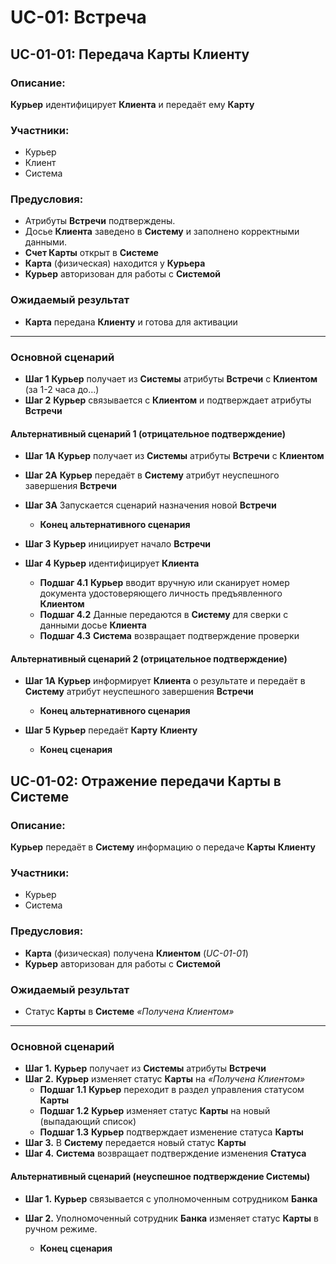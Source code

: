 [//]: # (Use Case из ДЗ №1)

# UC-01: Встреча
## UC-01-01: Передача Карты Клиенту
### Описание:
  **Курьер** идентифицирует **Клиента** и передаёт ему **Карту**
### Участники:
  - Курьер
  - Клиент
  - Система
### Предусловия:
  - Атрибуты **Встречи** подтверждены.
  - Досье **Клиента** заведено в **Систему** и заполнено корректными данными.
  - **Счет Карты** открыт в **Системе**
  - **Карта** (физическая) находится у **Курьера**
  - **Курьер** авторизован для работы с **Системой**
### Ожидаемый результат
  - **Карта** передана **Клиенту** и готова для активации
-----
### Основной сценарий
  - **Шаг 1** **Курьер** получает из **Системы** атрибуты **Встречи** с **Клиентом** (за 1-2 часа до…)
  - **Шаг 2** **Курьер** связывается с **Клиентом** и подтверждает атрибуты **Встречи**
#### Альтернативный сценарий 1 (отрицательное подтверждение)
  - **Шаг 1А** **Курьер** получает из **Системы** атрибуты **Встречи** с **Клиентом**
  - **Шаг 2А** **Курьер** передаёт в **Систему** атрибут неуспешного завершения **Встречи**
  - **Шаг 3А** Запускается сценарий назначения новой **Встречи**
      - **Конец альтернативного сценария**
    
  - **Шаг 3** **Курьер** инициирует начало **Встречи**
  - **Шаг 4** **Курьер** идентифицирует **Клиента** 
    - **Подшаг 4.1** **Курьер** вводит вручную или сканирует номер документа удостоверяющего личность предъявленного **Клиентом**
    - **Подшаг 4.2** Данные передаются в **Систему** для сверки с данными досье **Клиента**
    - **Подшаг 4.3** **Система** возвращает подтверждение проверки
#### Альтернативный сценарий 2 (отрицательное подтверждение)
  - **Шаг 1А** **Курьер** информирует **Клиента** о результате и передаёт в **Систему** атрибут неуспешного завершения **Встречи**    
      - **Конец альтернативного сценария**
   
  - **Шаг 5** **Курьер** передаёт **Карту** **Клиенту**    
      - **Конец сценария**

## UC-01-02: Отражение передачи Карты в Системе
### Описание:
  **Курьер** передаёт в **Систему** информацию о передаче **Карты** **Клиенту**
### Участники:
  - Курьер
  - Система
### Предусловия:
  - **Карта** (физическая) получена **Клиентом** (*UC-01-01*)
  - **Курьер** авторизован для работы с **Системой**
### Ожидаемый результат
- Статус **Карты** в **Системе** *«Получена Клиентом»*
-----
### Основной сценарий
  - **Шаг 1.** **Курьер** получает из **Системы** атрибуты **Встречи**
  - **Шаг 2.** **Курьер** изменяет статус **Карты** на *«Получена Клиентом»*
      - **Подшаг 1.1** **Курьер** переходит в раздел управления статусом **Карты**
      - **Подшаг 1.2** **Курьер** изменяет статус **Карты** на новый (выпадающий список)
      - **Подшаг 1.3** **Курьер** подтверждает изменение статуса **Карты**
  - **Шаг 3.** В **Систему** передается новый статус **Карты**
  - **Шаг 4.** **Система** возвращает подтверждение изменения **Статуса**
#### Альтернативный сценарий (неуспешное подтверждение Системы)
   - **Шаг 1.** **Курьер** связывается с уполномоченным сотрудником **Банка**
   - **Шаг 2.** Уполномоченный сотрудник **Банка** изменяет статус **Карты** в ручном режиме.
    
      - **Конец сценария**

